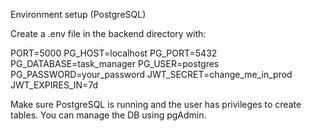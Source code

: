 Environment setup (PostgreSQL)

Create a .env file in the backend directory with:

PORT=5000
PG_HOST=localhost
PG_PORT=5432
PG_DATABASE=task_manager
PG_USER=postgres
PG_PASSWORD=your_password
JWT_SECRET=change_me_in_prod
JWT_EXPIRES_IN=7d

Make sure PostgreSQL is running and the user has privileges to create tables. You can manage the DB using pgAdmin.


